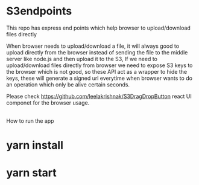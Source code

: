 # S3endpoints
This repo has express end points which help browser to upload/download files directly<br/>

When browser needs to upload/download a file, it will always good to upload directly from the browser instead of 
 sending the file to the middle server like node.js and then upload it to the S3, If we need to upload/download files
 directly from browser we need to expose S3 keys to the browser which is not good, 
 so these API act as a wrapper to hide the keys, these will generate a signed url everytime when browser wants to do an operation
 which only be alive certain seconds.<br/>
 
 
Please check https://github.com/leelakrishnak/S3DragDropButton react UI componet for the browser usage.
 
 <br/>How to run the app<br/>
 # yarn install
 # yarn start




 
 
